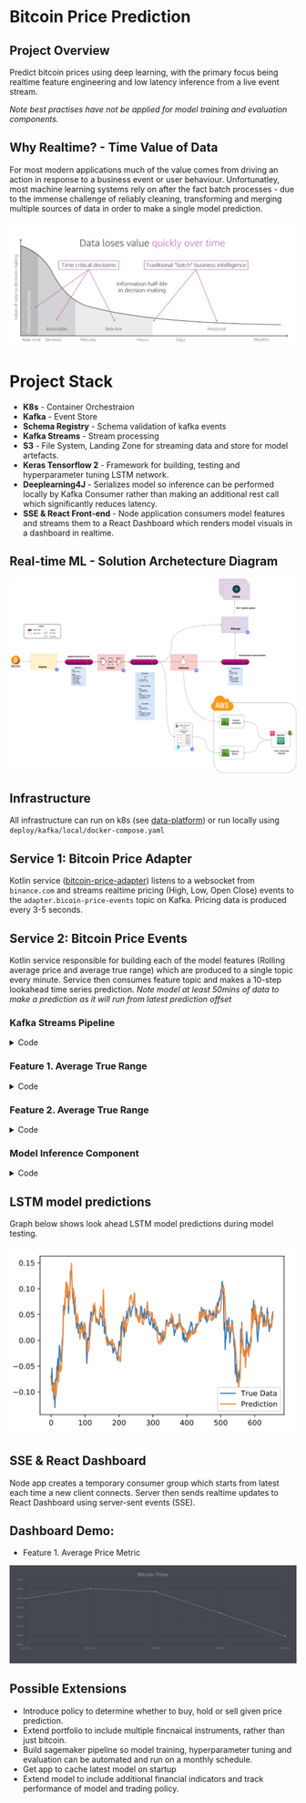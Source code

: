 # Bitcoin Price Prediction


## Project Overview

Predict bitcoin prices using deep learning, with the primary focus being realtime feature engineering and low latency inference from a live event stream. 

*Note best practises have not be applied for model training and evaluation components.*
## Why Realtime? - Time Value of Data


For most modern applications much of the value comes from driving an action in response to a business event or user behaviour. Unfortunatley, most machine learning systems rely on after the fact batch processes - due to the immense challenge of reliably cleaning, transforming and merging multiple sources of data in order to make a single model prediction.


![image](assets/DataTimeValue.png)


# Project Stack

* **K8s** - Container Orchestraion
* **Kafka** - Event Store
* **Schema Registry** - Schema validation of kafka events
* **Kafka Streams** - Stream processing
* **S3** - File System, Landing Zone for streaming data and store for model artefacts.
* **Keras Tensorflow 2** - Framework for building, testing and hyperparameter tuning LSTM network.
* **Deeplearning4J** - Serializes model so inference can be performed locally by Kafka Consumer rather than making an additional rest call which significantly reduces latency.
* **SSE & React Front-end** - Node application consumers model features and streams them to a React Dashboard which renders model visuals in a dashboard in realtime.


## Real-time ML - Solution Archetecture Diagram
![image](assets/BitcoinStreamsTopology.png)


## Infrastructure

All infrastructure can run on k8s (see [data-platform](https://github.com/StuartLox/data-platform)) or run locally using `deploy/kafka/local/docker-compose.yaml`

## Service 1: Bitcoin Price Adapter

Kotlin service ([bitcoin-price-adapter](https://github.com/StuartLox/trading-bot/blob/master/services/bitcoin-price-adapter/src/main/kotlin/com/stuartloxton/bitcoinprice/adapter/ReactiveWebsocketHandler.kt)) listens to a websocket from `binance.com` and streams realtime pricing (High, Low, Open Close) events to the `adapter.bicoin-price-events` topic on Kafka. Pricing data is produced every 3-5 seconds.
## Service 2: Bitcoin Price Events

Kotlin service responsible for building each of the model features (Rolling average price and average true range) which are produced to a single topic every minute. Service then consumes feature topic and makes a 10-step lookahead time series prediction. *Note model at least 50mins of data to make a prediction as it will run from latest prediction offset*

### Kafka Streams Pipeline
<details>
<summary>Code</summary>

```kotlin
package com.stuartloxton.bitcoinprice.streams.metrics

import com.stuartloxton.bitcoinprice.BitcoinMetricEvent
import com.stuartloxton.bitcoinprice.BitcoinMetricEventWindow
import org.springframework.beans.factory.annotation.Autowired

import com.stuartloxton.bitcoinpriceadapter.Stock
import org.springframework.stereotype.Component


@Component
class BitcoinMetric: Metric<BitcoinMetricEvent> {

    @Autowired
    lateinit var averagePrice: AveragePrice

    @Autowired
    private lateinit var atr: ATR

    override fun identity(): BitcoinMetricEvent = BitcoinMetricEvent.newBuilder()
        .setAtr(atr.identity())
        .setAvgPrice(averagePrice.identity())
        .build()

    override fun aggregator(newStock: Stock, current: Any): BitcoinMetricEvent {
        val currentMetricEvent = current as BitcoinMetricEvent
        val bitcoinMetricEventBuilder: BitcoinMetricEvent.Builder = BitcoinMetricEvent.newBuilder(currentMetricEvent)

        // Construct Metrics
        val avgPrice = averagePrice.aggregator(newStock, currentMetricEvent.getAvgPrice())
        val atrEvent = atr.aggregator(newStock,  currentMetricEvent.getAtr())

        // Set Fields
        val bitcoinMetrics = bitcoinMetricEventBuilder
            .setAvgPrice(avgPrice)
            .setAtr(atrEvent)
        // Build new Metrics object
        return bitcoinMetrics.build()
    }

    fun windowBuilder(symbol: String, windowEnd: Long): BitcoinMetricEventWindow {
        val avgPriceWindow = BitcoinMetricEventWindow.newBuilder()
            .setSymbol(symbol)
            .setWindowEnd(windowEnd)
            .build()
        return avgPriceWindow
    }
}
```
</details>

### Feature 1. Average True Range
<details>
<summary>Code</summary>

```kotlin
package com.stuartloxton.bitcoinprice.streams.metrics

import com.stuartloxton.bitcoinprice.AveragePriceEvent
import com.stuartloxton.bitcoinpriceadapter.Stock
import org.springframework.stereotype.Component

@Component
class AveragePrice: Metric<AveragePriceEvent>  {

    override fun identity(): AveragePriceEvent =
        AveragePriceEvent.newBuilder()
            .setAveragePrice(0.0)
            .setSumWindow(0.0)
            .setCountWindow(0)
            .setVolume(0.0)
            .setClose(0.0)
            .build()

    override fun aggregator(newStock: Stock, current: Any): AveragePriceEvent {
        val avgPriceMetric = current as AveragePriceEvent
        val averagePriceBuilder: AveragePriceEvent.Builder = AveragePriceEvent.newBuilder(avgPriceMetric)
        // Calc Fields
        val sumWindow = avgPriceMetric.getSumWindow() + newStock.getClose()
        val countWindow = avgPriceMetric.getCountWindow() + 1
        val calcAvgPrice = sumWindow / countWindow

        // Set Fields
        val newAveragePrice = averagePriceBuilder
            .setSumWindow(sumWindow)
            .setCountWindow(countWindow)
            .setAveragePrice(calcAvgPrice)
            .setVolume(newStock.getVolume())
            .setClose(newStock.getClose())

        // Build new AveragePrice object
        return newAveragePrice.build()
    }
}
```

</details>

### Feature 2. Average True Range
<details>
<summary>Code</summary>

```kotlin
package com.stuartloxton.bitcoinprice.streams.metrics

import com.stuartloxton.bitcoinprice.ATREvent
import com.stuartloxton.bitcoinpriceadapter.Stock
import org.springframework.stereotype.Component
import java.lang.Math.abs


@Component
class ATR: Metric<ATREvent> {
    override fun identity(): ATREvent = ATREvent.newBuilder()
        .setAverageTrueRange(0.0)
        .setTrueRange(0.0)
        .setSumWindow(0.0)
        .setCountWindow(0)
        .setClose(0.0)
        .build()

    override fun aggregator(newStock: Stock, current: Any): ATREvent {
        val atrMetric = current as ATREvent
        val atrBuilder: ATREvent.Builder = ATREvent.newBuilder(atrMetric)
        // Calc Fields
        val countWindow = atrMetric.getCountWindow() + 1

        val v1 = newStock.getClose() - newStock.getLow()
        val v2 = abs(newStock.getHigh() - newStock.getClose())
        val v3 = abs(newStock.getLow() - newStock.getClose())

        val trueRange = maxOf(v1, v2, v3)
        val atr = trueRange / countWindow

        // Set Fields
        val newAtr = atrBuilder
            .setCountWindow(countWindow)
            .setClose(newStock.getClose())
            .setTrueRange(trueRange)
            .setAverageTrueRange(atr)

        // Build new AveragePrice object
        return newAtr.build()
    }
}
```

</details>

### Model Inference Component


<details>
<summary>Code</summary>

```kotlin
package com.stuartloxton.bitcoinprice.streams

import org.deeplearning4j.nn.modelimport.keras.KerasModelImport
import org.nd4j.linalg.api.ndarray.INDArray
import org.nd4j.linalg.factory.Nd4j
import org.nd4j.linalg.io.ClassPathResource
import org.slf4j.LoggerFactory
import org.springframework.stereotype.Component

@Component
class Inference {
    private val mPath = "model.h5"
    private val lstm = ClassPathResource(mPath).getFile().getPath()
    private val model = KerasModelImport.importKerasSequentialModelAndWeights(lstm, false)
    private val logger = LoggerFactory.getLogger(javaClass)

    private fun buildTensor(): INDArray {
        val timeSteps = 50
        val rows = 1
        val columns = 2
        return  Nd4j.zeros(rows, columns, timeSteps)
    }

    fun getPrediction(data: List<List<Double>>): Double {
        val features = buildTensor()
        if (data.size == 50) {
            data.forEachIndexed { index, it ->
                logger.info("AVG Price - ${it.get(0)}")
                // Average Price
                features.putScalar(intArrayOf(0, 0, index), it.get(0))
                // ATR
                features.putScalar(intArrayOf(0, 1, index), it.get(1))
            }
            logger.info("Size - ${data.size} Performing prediction")
            return model.output(features).getDouble(0)
        }
        else {
            logger.info("Size - ${data.size} Not enough data to perform prediction")
            return -1.0
         }
    }
}
```
</details>

## LSTM model predictions

Graph below shows look ahead LSTM model predictions during model testing.

![Prediction](assets/Prediction.png)

## SSE & React Dashboard

Node app creates a temporary consumer group which starts from latest each time a new client connects. Server then sends realtime updates to React Dashboard using server-sent events (SSE). 

## Dashboard Demo:
* Feature 1. Average Price Metric

![BitcoinPrice](assets/BitcoinPrice.gif)

## Possible Extensions
 
* Introduce policy to determine whether to buy, hold or sell given price prediction.
* Extend portfolio to include multiple fincnaical instruments, rather than just bitcoin.
* Build sagemaker pipeline so model training, hyperparameter tuning and evaluation can be automated and run on a monthly schedule.
* Get app to cache latest model on startup
* Extend model to include additional financial indicators and track performance of model and trading policy.
